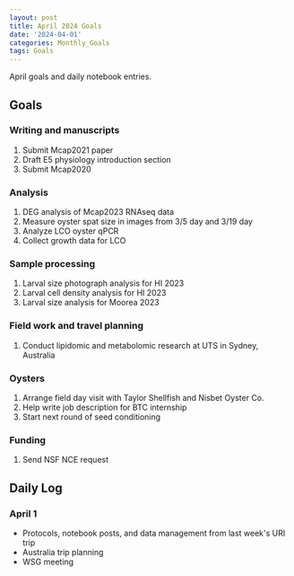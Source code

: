 ```yaml
---
layout: post
title: April 2024 Goals
date: '2024-04-01'
categories: Monthly_Goals
tags: Goals
---
```


April goals and daily notebook entries. 

## Goals  

### Writing and manuscripts 
              
1. Submit Mcap2021 paper
2. Draft E5 physiology introduction section 
3. Submit Mcap2020 

### Analysis

1. DEG analysis of Mcap2023 RNAseq data 
2. Measure oyster spat size in images from 3/5 day and 3/19 day
3. Analyze LCO oyster qPCR 
4. Collect growth data for LCO 

### Sample processing

1. Larval size photograph analysis for HI 2023 
2. Larval cell density analysis for HI 2023
3. Larval size analysis for Moorea 2023

### Field work and travel planning

1. Conduct lipidomic and metabolomic research at UTS in Sydney, Australia

### Oysters 

1. Arrange field day visit with Taylor Shellfish and Nisbet Oyster Co.
2. Help write job description for BTC internship
3. Start next round of seed conditioning

### Funding 

1. Send NSF NCE request

## **Daily Log**   

### April 1 

- Protocols, notebook posts, and data management from last week's URI trip
- Australia trip planning 
- WSG meeting 